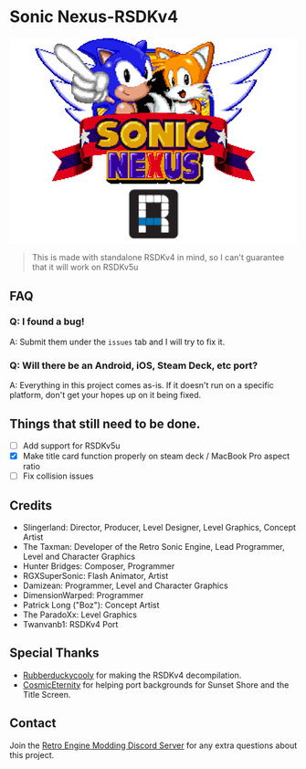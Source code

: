 # **Sonic Nexus-RSDKv4**
![](Resources/LogoRSDK.png)

> This is made with standalone RSDKv4 in mind, so I can't guarantee that it will work on RSDKv5u  

## FAQ

### Q: I found a bug!
A: Submit them under the `issues` tab and I will try to fix it.

### Q: Will there be an Android, iOS, Steam Deck, etc port?
A: Everything in this project comes as-is. If it doesn't run on a specific platform, don't get your hopes up on it being fixed.

## Things that still need to be done.
- [ ] Add support for RSDKv5u
- [X] Make title card function properly on steam deck / MacBook Pro aspect ratio
- [ ] Fix collision issues

## Credits
*	Slingerland: Director, Producer, Level Designer, Level Graphics, Concept Artist
*	The Taxman: Developer of the Retro Sonic Engine, Lead Programmer, Level and Character Graphics
*	Hunter Bridges: Composer, Programmer
*	RGXSuperSonic: Flash Animator, Artist
*	Damizean: Programmer, Level and Character Graphics
*	DimensionWarped: Programmer
*	Patrick Long ("Boz"): Concept Artist
*	The ParadoXx: Level Graphics
*	Twanvanb1: RSDKv4 Port


## Special Thanks
* [Rubberduckycooly](https://github.com/Rubberduckycooly) for making the RSDKv4 decompilation.
* [CosmicEternity](https://github.com/LittlePlanetCD) for helping port backgrounds for Sunset Shore and the Title Screen.

## Contact
Join the [Retro Engine Modding Discord Server](https://dc.railgun.works/retroengine) for any extra questions about this project.
